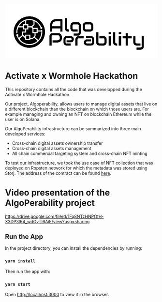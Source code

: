 ![](./public/images/Logoalgo.png)

# Activate x Wormhole Hackathon

This repository contains all the code that was developped during the Activate x Wormhole Hackathon.

Our project, Algoperability, allows users to manage digital assets that live on a different blockchain than the blockchain on which those users are. For example managing and owning an NFT on blockchain Ethereum while the user is on Solana.

Our AlgoPerability infrastructure can be summarized into three main developed services:
- Cross-chain digital assets ownership transfer
- Cross-chain digital assets management
- All chain commercial targeting system and cross-chain NFT minting

To test our infrastructure, we took the use case of NFT collection that was deployed on Ropsten network for which the metadata was stored using Storj.
The address of the contract can be found [here](https://ropsten.etherscan.io/address/0x4f366451d1b2bEF10dFA9d5Eca4330dc3A939256).

# Video presentation of the AlgoPerability project
https://drive.google.com/file/d/1Fq8NTzHNPOtH-X3DP3l64_wdOvTI6AiE/view?usp=sharing

## Run the App
In the project directory, you can install the dependencies by running:
### `yarn install`

Then run the app with:
### `yarn start`

Open [http://localhost:3000](http://localhost:3000) to view it in the browser.
